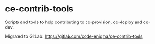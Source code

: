 # ce-contrib-tools
Scripts and tools to help contributing to ce-provision, ce-deploy and ce-dev.

Migrated to GitLab: https://gitlab.com/code-enigma/ce-contrib-tools
